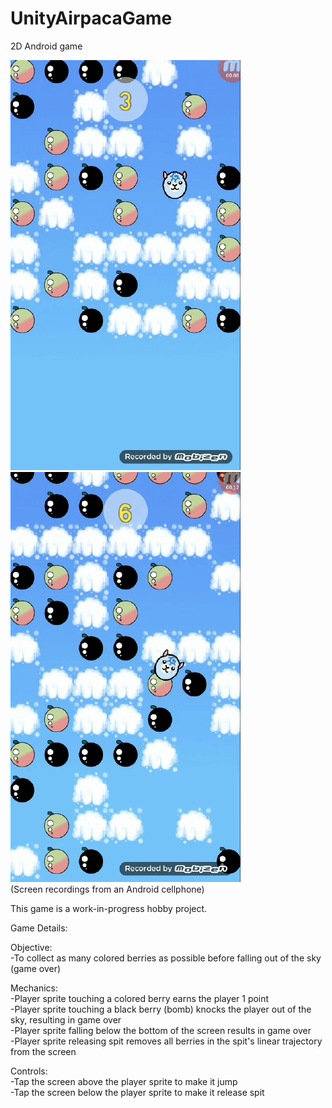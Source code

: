 # UnityAirpacaGame
2D Android game

![](AirpacaDemo.gif) ![](GameOver.gif)  
(Screen recordings from an Android cellphone)

This game is a work-in-progress hobby project.

Game Details:

Objective:  
-To collect as many colored berries as possible before falling out of the sky (game over)

Mechanics:  
-Player sprite touching a colored berry earns the player 1 point  
-Player sprite touching a black berry (bomb) knocks the player out of the sky, resulting in game over  
-Player sprite falling below the bottom of the screen results in game over  
-Player sprite releasing spit removes all berries in the spit's linear trajectory from the screen  

Controls:  
-Tap the screen above the player sprite to make it jump  
-Tap the screen below the player sprite to make it release spit  



